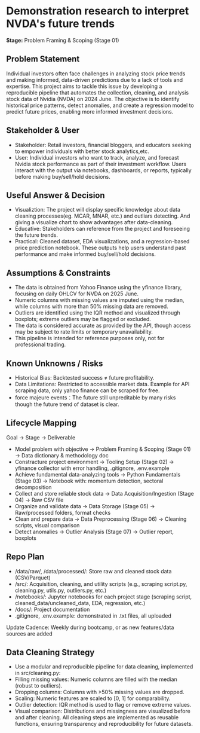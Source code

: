 # Demonstration research to interpret NVDA's future trends
**Stage:** Problem Framing & Scoping (Stage 01)

## Problem Statement
Individual investors often face challenges in analyzing stock price trends and making informed, data-driven predictions due to a lack of tools and expertise. This project aims to tackle this issue by developing a reproducible pipeline that automates the collection, cleaning, and analysis stock data of Nvidia (NVDA) on 2024 June. The objective is to identify historical price patterns, detect anomalies, and create a regression model to predict future prices, enabling more informed investment decisions.

## Stakeholder & User
+ Stakeholder: Retail investors, financial bloggers, and educators seeking to empower individuals with better stock analytics,etc.
+ User: Individual investors who want to track, analyze, and forecast Nvidia stock performance as part of their investment workflow. Users interact with the output via notebooks, dashboards, or reports, typically before making buy/sell/hold decisions.

## Useful Answer & Decision
+ Visualiztion: The project will display specific knowledge about data cleaning processes(eg. MCAR, MNAR, etc.) and outliars detecting. And giving a visualize chart to show advantages after data-cleaning.
+ Educative: Stakeholders can reference from the project and foreseeing the future trends.
+ Practical: Cleaned dataset, EDA visualizations, and a regression-based price prediction notebook. These outputs help users understand past performance and make informed buy/sell/hold decisions.

## Assumptions & Constraints
+ The data is obtained from Yahoo Finance using the yfinance library, focusing on daily OHLCV for NVDA on 2025 June.
+ Numeric columns with missing values are imputed using the median, while columns with more than 50% missing data are removed.
+ Outliers are identified using the IQR method and visualized through boxplots; extreme outliers may be flagged or excluded.
+ The data is considered accurate as provided by the API, though access may be subject to rate limits or temporary unavailability.
+ This pipeline is intended for reference purposes only, not for professional trading.

## Known Unknowns / Risks
+ Historical Bias: Backtested success ≠ future profitability.
+ Data Limitations: Restricted to accessible market data. Example for API scraping data, only yahoo finance can be scraped for free.
+ force majeure events：The future still unpreditable by many risks though the future trend of dataset is clear.

## Lifecycle Mapping
Goal → Stage → Deliverable
+ Model problem with objective → Problem Framing & Scoping (Stage 01) → Data dictionary & methodology doc
+ Constracture project environment → Tooling Setup (Stage 02) → yfinance collector with error handling, .gitignore, .env.example
+ Achieve fundamental data-analyzing tools → Python Fundamentals (Stage 03) → Notebook with: momentum detection, sectoral decomposition
+ Collect and store reliable stock data → Data Acquisition/Ingestion (Stage 04) → Raw CSV file
+ Organize and validate data → Data Storage (Stage 05) → Raw/processed folders, format checks
+ Clean and prepare data → Data Preprocessing (Stage 06) → Cleaning scripts, visual comparison
+ Detect anomalies → Outlier Analysis (Stage 07) → Outlier report, boxplots

## Repo Plan
+ /data/raw/, /data/processed/: Store raw and cleaned stock data (CSV/Parquet)
+ /src/: Acquisition, cleaning, and utility scripts (e.g., scraping script.py, cleaning.py, utils.py, outliers.py, etc.)
+ /notebooks/: Jupyter notebooks for each project stage (scraping script, cleaned_data/uncleaned_data, EDA, regression, etc.)
+ /docs/: Project documentation
+ .gitignore, .env.example: demonstrated in .txt files, all uploaded

Update Cadence: Weekly during bootcamp, or as new features/data sources are added

## Data Cleaning Strategy
+ Use a modular and reproducible pipeline for data cleaning, implemented in src/cleaning.py:
+ Filling missing values: Numeric columns are filled with the median (robust to outliers).
+ Dropping columns: Columns with >50% missing values are dropped.
+ Scaling: Numeric features are scaled to [0, 1] for comparability.
+ Outlier detection: IQR method is used to flag or remove extreme values.
+ Visual comparison: Distributions and missingness are visualized before and after cleaning. All cleaning steps are implemented as reusable functions, ensuring transparency and reproducibility for future datasets.
